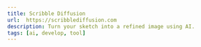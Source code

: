 ```yaml
---
title: Scribble Diffusion
url:  https://scribblediffusion.com
description: Turn your sketch into a refined image using AI.
tags: [ai, develop, tool]
---
```

